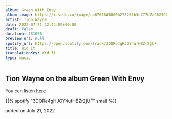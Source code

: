 ```yaml
---
album: Green With Envy
album_image: https://i.scdn.co/image/ab67616d0000b27326fb3e777b7a962396173e93
artist: Tion Wayne
date: 2022-07-21 22:42:09+00:00
draft: false
duration: 181058
preview_url: null
spotify_url: https://open.spotify.com/track/3DQRe4gHJOY4ufHBZr2jUF
title: Wid It
translationKey: Wid It
type: music
---
```


## Tion Wayne on the album Green With Envy

You can listen [here](https://open.spotify.com/track/3DQRe4gHJOY4ufHBZr2jUF)

{{% spotify "3DQRe4gHJOY4ufHBZr2jUF" small %}}

added on July 21, 2022